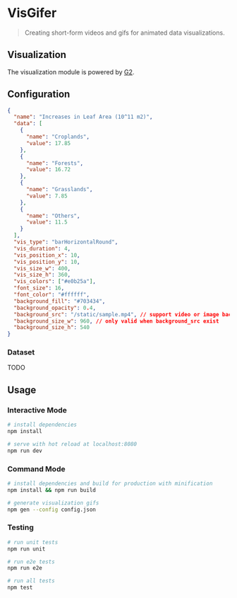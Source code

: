 # VisGifer

> Creating short-form videos and gifs for animated data visualizations.

## Visualization

The visualization module is powered by [G2](https://g2.antv.vision/zh/examples/gallery).

## Configuration

```json
{
  "name": "Increases in Leaf Area (10^11 m2)",
  "data": [
    {
      "name": "Croplands",
      "value": 17.85
    },
    {
      "name": "Forests",
      "value": 16.72
    },
    {
      "name": "Grasslands",
      "value": 7.85
    },
    {
      "name": "Others",
      "value": 11.5
    }
  ],
  "vis_type": "barHorizontalRound",
  "vis_duration": 4,
  "vis_position_x": 10,
  "vis_position_y": 10,
  "vis_size_w": 400,
  "vis_size_h": 360,
  "vis_colors": ["#e0b25a"],
  "font_size": 16,
  "font_color": "#ffffff",
  "background_fill": "#703434",
  "background_opacity": 0.4,
  "background_src": "/static/sample.mp4", // support video or image background
  "background_size_w": 960, // only valid when background_src exist
  "background_size_h": 540
}
```

### Dataset

TODO

## Usage

### Interactive Mode

```bash
# install dependencies
npm install

# serve with hot reload at localhost:8080
npm run dev
```

### Command Mode

```bash
# install dependencies and build for production with minification
npm install && npm run build

# generate visualization gifs
npm gen --config config.json
```

### Testing

```bash
# run unit tests
npm run unit

# run e2e tests
npm run e2e

# run all tests
npm test
```

